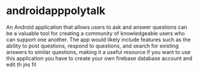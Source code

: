 # androidapppolytalk
An Android application that allows users to ask and answer questions can be a valuable tool for creating a community of knowledgeable users who can support one another. The app would likely include features such as the ability to post questions, respond to questions, and search for existing answers to similar questions, making it a useful resource 
if  you want to use this application you have to create your own firebase database account  and edit th jns fil 
